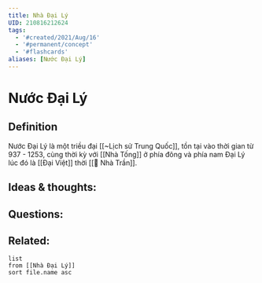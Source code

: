```yaml
---
title: Nhà Đại Lý
UID: 210816212624
tags:
  - '#created/2021/Aug/16'
  - '#permanent/concept'
  - '#flashcards'
aliases: [Nước Đại Lý]
---
```

# Nước Đại Lý

## Definition
Nước Đại Lý là một triều đại [[~Lịch sử Trung Quốc]], tồn tại vào thời gian từ 937 - 1253, cùng thời kỳ với [[Nhà Tống]] ở phía đông và phía nam Đại Lý lúc đó là [[Đại Việt]] thời [[🏡 Nhà Trần]].

## Ideas & thoughts:


## Questions:


## Related:
```dataview
list
from [[Nhà Đại Lý]]
sort file.name asc
```